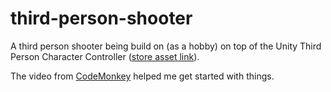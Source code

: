 # third-person-shooter
A third person shooter being build on (as a hobby) on top of the Unity Third Person Character Controller ([store asset link](https://assetstore.unity.com/packages/essentials/starter-assets-third-person-character-controller-196526)).

The video from [CodeMonkey](https://youtu.be/FbM4CkqtOuA) helped me get started with things.
